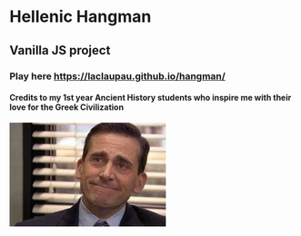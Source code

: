 # Hellenic Hangman

## Vanilla JS project

### Play here https://laclaupau.github.io/hangman/

#### Credits to my 1st year Ancient History students who inspire me with their love for the Greek Civilization

![alt text](readme-img.jpg)
